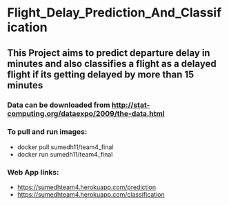 # Flight_Delay_Prediction_And_Classification
## This Project aims to predict departure delay in minutes and also classifies a flight as a delayed flight if its getting delayed by more than 15 minutes

### Data can be downloaded from http://stat-computing.org/dataexpo/2009/the-data.html  

### To pull and run images: 
- docker pull sumedh11/team4_final
- docker run sumedh11/team4_final

### Web App links:
- https://sumedhteam4.herokuapp.com/prediction
- https://sumedhteam4.herokuapp.com/classification

